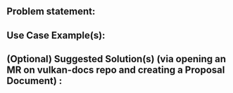 <!--
Copyright 2018-2023 The Khronos Group Inc.

SPDX-License-Identifier: CC-BY-4.0
-->

## Problem statement: 
<!-- 
Describe the problem you think should be addressed in future Vulkan roamaps
-->

## Use Case Example(s): 
<!-- 
List use case examples that illustrate the problem
-->

## (Optional) Suggested Solution(s) (via opening an MR on vulkan-docs repo and creating a Proposal Document) : 
<!--
Please open a PR on link:https://github.com/KhronosGroup/Vulkan-Docs[vulkan-docs] and create a link:https://github.com/KhronosGroup/Vulkan-Docs/blob/main/proposals/template.adoc[Proposal Document] describing suggested ways the Vulkan spec could change to address the problem (requires signed CLA)
-->
